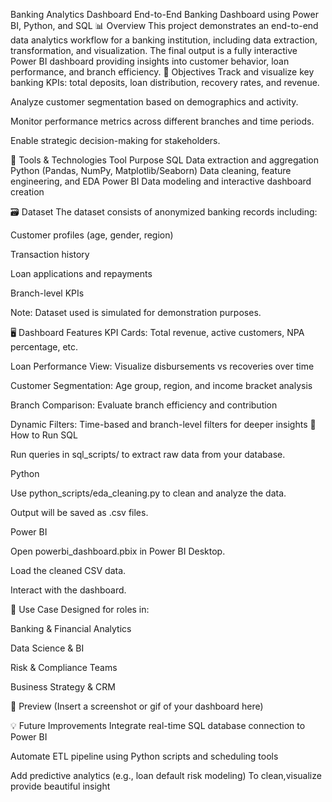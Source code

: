 Banking Analytics Dashboard
End-to-End Banking Dashboard using Power BI, Python, and SQL
📊 Overview
This project demonstrates an end-to-end data analytics workflow for a banking institution, including data extraction, transformation, and visualization. The final output is a fully interactive Power BI dashboard providing insights into customer behavior, loan performance, and branch efficiency.
🎯 Objectives
Track and visualize key banking KPIs: total deposits, loan distribution, recovery rates, and revenue.

Analyze customer segmentation based on demographics and activity.

Monitor performance metrics across different branches and time periods.

Enable strategic decision-making for stakeholders.

🧰 Tools & Technologies
Tool	Purpose
SQL	Data extraction and aggregation
Python (Pandas, NumPy, Matplotlib/Seaborn)	Data cleaning, feature engineering, and EDA
Power BI	Data modeling and interactive dashboard creation

🗃️ Dataset
The dataset consists of anonymized banking records including:

Customer profiles (age, gender, region)

Transaction history

Loan applications and repayments

Branch-level KPIs

Note: Dataset used is simulated for demonstration purposes.

🖥️ Dashboard Features
KPI Cards: Total revenue, active customers, NPA percentage, etc.

Loan Performance View: Visualize disbursements vs recoveries over time

Customer Segmentation: Age group, region, and income bracket analysis

Branch Comparison: Evaluate branch efficiency and contribution

Dynamic Filters: Time-based and branch-level filters for deeper insights
🚀 How to Run
SQL

Run queries in sql_scripts/ to extract raw data from your database.

Python

Use python_scripts/eda_cleaning.py to clean and analyze the data.

Output will be saved as .csv files.

Power BI

Open powerbi_dashboard.pbix in Power BI Desktop.

Load the cleaned CSV data.

Interact with the dashboard.

📌 Use Case
Designed for roles in:

Banking & Financial Analytics

Data Science & BI

Risk & Compliance Teams

Business Strategy & CRM

📸 Preview
(Insert a screenshot or gif of your dashboard here)

💡 Future Improvements
Integrate real-time SQL database connection to Power BI

Automate ETL pipeline using Python scripts and scheduling tools

Add predictive analytics (e.g., loan default risk modeling)
To clean,visualize provide beautiful insight
